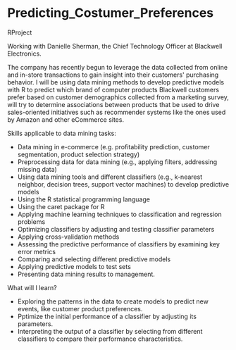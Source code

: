 # Predicting_Costumer_Preferences

RProject 

Working with Danielle Sherman, the Chief Technology Officer at Blackwell Electronics. 

The company has recently begun to leverage the data collected from online and in-store transactions to gain insight into their customers' purchasing behavior.
I will be using data mining methods to develop predictive models with R to predict which brand of computer products Blackwell customers prefer based on customer 
demographics collected from a marketing survey, will try to determine associations between products that be used to drive sales-oriented initiatives such as 
recommender systems like the ones used by Amazon and other eCommerce sites. 



Skills applicable to data mining tasks:
 
- Data mining in e-commerce (e.g. profitability prediction, customer segmentation, product selection strategy)
- Preprocessing data for data mining (e.g., applying filters, addressing missing data)
- Using data mining tools and different classifiers (e.g., k-nearest neighbor, decision trees, support vector machines) to develop predictive models
- Using the R statistical programming language
- Using the caret package for R
- Applying machine learning techniques to classification and regression problems
- Optimizing classifiers by adjusting and testing classifier parameters
- Applying cross-validation methods
- Assessing the predictive performance of classifiers by examining key error metrics
- Comparing and selecting different predictive models
- Applying predictive models to test sets
- Presenting data mining results to management.
 

What will I learn?

- Exploring the patterns in the data to create models to predict new events, like customer product preferences. 
- Pptimize the initial performance of a classifier by adjusting its parameters. 
- Interpreting the output of a classifier by selecting from different classifiers to compare their performance characteristics.
